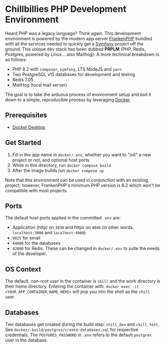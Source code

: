 # Chillbillies PHP Development Environment
Heard PHP was a legacy language? Think again. This development environment is powered by the modern app server [FrankenPHP](https://frankenphp.dev) bundled with all the services needed to quickly get a [Symfony](https://symfony.com) project off the ground.
This unique dev stack has been dubbed **PRPLM** (PHP, Redis, Postgres, powered by Linux... also Mailhog). A more technical breakdown is as follows:
- PHP 8.2 with `composer`, `symfony`, LTS NodeJS and `yarn`
- Two PostgreSQL v15 databases for development and testing
- Redis 7.05
- MailHog (local mail server)

 The goal is to take the arduous process of environment setup and boil it down to a simple, reproducible process by leveraging [Docker](https://www.docker.com/).

## Prerequisites
- [Docker Desktop](https://www.docker.com/)

## Get Started
1. Fill in the app name in `docker/.env`, whether you want to "init" a new project or not, and optional host ports.
2. While in this directory, run `docker compose build`
3. After the image builds run `docker compose up`

Note that this environment can be used in conjunction with an existing project; however, FrankenPHP's minimum PHP version is 8.2 which won't be compatible with most projects.

## Ports
The default host ports applied in the committed `.env` are:
- Application (http) on `3030` and https on `4040` (in other words, `localhost:3000` and `localhost:4000`)
- `9025` for email
- `44000` for the databases
- `42000` for Redis.
These can be changed in `docker/.env` to suite the needs of the developer.

## OS Context
The default, non-root user in the container is `chill` and the work directory is their home directory. Entering the container with: `docker exec -it <YOUR_APP_CONTAINER_NAME_HERE>` will pop you into the shell as the `chill` user.

## Databases
Two databases get created during the build step: `chill_dev` and `chill_test`. See `docker/.build/postgres/create-databases.sql` for respective credentials. The `POSTGRES_PASSWORD` in `.env` refers to the default `postgres` user in the database.
